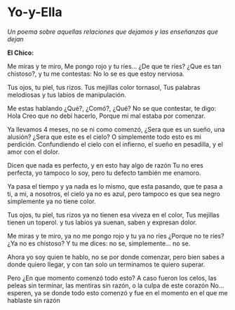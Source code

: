 # Yo-y-Ella
*Un poema sobre aquellas relaciones que dejamos y las enseñanzas que dejan*

**El Chico:**

Me miras y te miro,
Me pongo rojo y tu ríes…
¿De que te ríes? ¿Que es tan chistoso?,
y tu me contestas: No lo se es que estoy nerviosa.

Tus ojos, tu piel, tus rizos.
Tus mejillas color tornasol,
Tus palabras melodiosas
y tus labios de manipulación.

Me estas hablando ¿Qué?, ¿Comó?, ¿Qué?
No se que contestar, 
te digo: Hola
Creo que no debí hacerlo,
Porque mi mal estaba por comenzar.

Ya llevamos 4 meses,
no se ni como comenzó,
¿Sera que es un sueño, una alusión?
¿Sera que este es el cielo?
O simplemente todo esto es mi perdición.
Confundiendo el cielo con el infierno,
el sueño en pesadilla,
y el amor con el dolor.

Dicen que nada es perfecto,
y en esto hay algo de razón
Tu no eres perfecta, yo tampoco lo soy,
pero tu defecto también me enamoro.

Ya pasa el tiempo y ya nada es lo mismo,
que esta pasando, que te pasa a ti, a mi, a nosotros,
el cielo ya no es azul, pero tampoco es que sea negro
simplemente ya no tiene color.

Tus ojos, tu piel, tus rizos
ya no tienen esa viveza en el color,
Tus mejillas tienen un toperol.
y tus labios ya suenan, saben y expresan dolor.

Me miras y te miro,
ya no me pongo rojo y tu ya no ríes
¿Porque no te ríes?¿Ya no es chistoso?
Y tu me dices: no se, simplemente... no se.

Ahora yo soy quien te hablo,
no se por donde comenzar,
pero bien sabes a donde quiero llegar,
y con tan solo un terminamos te quiero superar.

Pero ¿En que momento comenzó todo esto?
A caso fueron los celos, las peleas sin terminar,
las mentiras sin razón, o la culpa de este corazón
No… esperen, ya se donde todo esto comenzó
y fue en el momento en el que me hablaste sin razón

